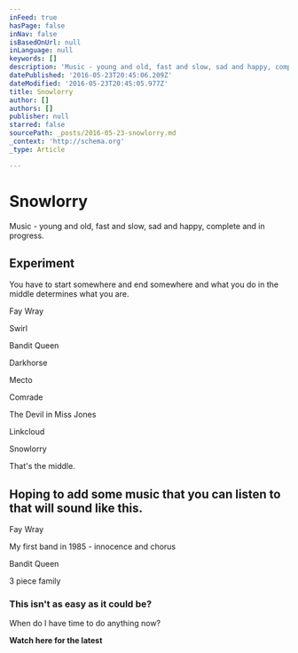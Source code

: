 ```yaml
---
inFeed: true
hasPage: false
inNav: false
isBasedOnUrl: null
inLanguage: null
keywords: []
description: 'Music - young and old, fast and slow, sad and happy, complete and in progress.'
datePublished: '2016-05-23T20:45:06.209Z'
dateModified: '2016-05-23T20:45:05.977Z'
title: Snowlorry
author: []
authors: []
publisher: null
starred: false
sourcePath: _posts/2016-05-23-snowlorry.md
_context: 'http://schema.org'
_type: Article

---
```

# Snowlorry

Music - young and old, fast and slow, sad and happy, complete and in progress.

## Experiment

You have to start somewhere and end somewhere and what you do in the middle determines what you are.

Fay Wray

Swirl

Bandit Queen

Darkhorse

Mecto

Comrade

The Devil in Miss Jones

Linkcloud

Snowlorry

That's the middle.

## Hoping to add some music that you can listen to that will sound like this.

Fay Wray

My first band in 1985 - innocence and chorus

Bandit Queen

3 piece family

### This isn't as easy as it could be?

When do I have time to do anything now?

**Watch here for the latest**